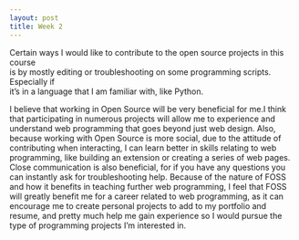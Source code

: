 ```yaml
---
layout: post
title: Week 2
---
```


Certain ways I would like to contribute to the open source projects in this course  
is by mostly editing or troubleshooting on some programming scripts. Especially if   
it’s in a language that I am familiar with, like Python.

I believe that working in Open Source will be very beneficial for me.I think that participating in numerous projects will allow me to experience and understand web programming that goes beyond just web design. Also, because working with Open Source is more social, due to the attitude of contributing when interacting, I can learn better in skills relating to web programming, like building an extension or creating a series of web pages. Close communication is also beneficial, for if you have any questions you can instantly ask for troubleshooting help. Because of the nature of FOSS and how it benefits in teaching further web programming, I feel that FOSS will greatly benefit me for a career related to web programming, as it can encourage me to create personal projects to add to my portfolio and resume, and pretty much help me gain experience so I would pursue the type of programming projects I’m interested in.  
